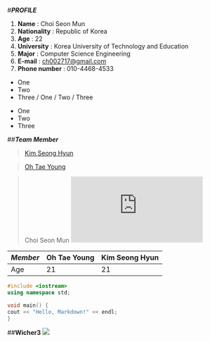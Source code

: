 #***PROFILE***
1. **Name** : Choi Seon Mun
2. **Nationality** : Republic of Korea
3. **Age** : 22
4. **University** : Korea University of Technology and Education
5. **Major** : Computer Science Engineering
6. **E-mail** : ch002717@gmail.com
7. **Phone number** : 010-4468-4533

- One
- Two
- Three
/ One
/ Two
/ Three
* One
* Two
* Three

##***Team Member***
>[Kim Seong Hyun](https://github.com/RedCham/ComputerSystemBasic/blob/master/README_SH.md)

>[Oh Tae Young][1]

>Choi Seon Mun ![최선문](https://github.com/RedCham/ComputerSystemBasic/edit/master/README_SM.md)

*Member* | Oh Tae Young | Kim Seong Hyun
---------|--------------|---------------
Age|21|21

```c++
#include <iostream>
using namespace std;

void main() {
cout << "Hello, Markdown!" << endl;
}
```

##**Wicher3**
![](http://gearnuke.com/wp-content/uploads/2015/10/witcher3-wallpaper.jpg)

[1]: http://github.com/RedCham/ComputerSystemBasic/blob/master/taeyoung.txt

